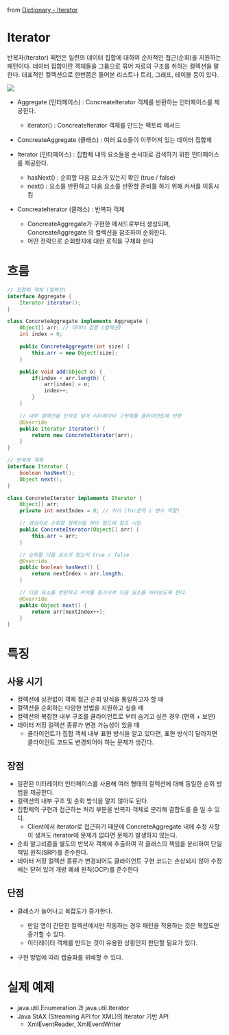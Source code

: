 from [Dictionary - Iterator](https://github.com/newkayak12/Dictionary/blob/master/java/designPattern/06.Iterator.md)


# Iterator

반복자(Iterator) 패턴은 일련의 데이터 집합에 대하여 순차적인 접근(순회)을 지원하는 패턴이다.
데이터 집합이란 객체들을 그룹으로 묶어 자료의 구조를 취하는 컬렉션을 말한다. 대표적인 컬렉션으로 한번쯤은 들어본 리스트나 트리, 그래프, 테이블 등이 있다.

![](img/iterator.png)

- Aggregate (인터페이스) : ConcreateIterator 객체를 반환하는 인터페이스를 제공한다.
  - iterator() : ConcreateIterator 객체를 만드는 팩토리 메서드


- ConcreateAggregate (클래스) : 여러 요소들이 이루어져 있는 데이터 집합체
- Iterator (인터페이스) : 집합체 내의 요소들을 순서대로 검색하기 위한 인터페이스를 제공한다.
  - hasNext() : 순회할 다음 요소가 있는지 확인 (true / false)
  - next() : 요소를 반환하고 다음 요소를 반환할 준비를 하기 위해 커서를 이동시킴

- ConcreateIterator (클래스) : 반복자 객체
  - ConcreateAggregate가 구현한 메서드로부터 생성되며, ConcreateAggregate 의 컬렉션을 참조하여 순회한다.
  - 어떤 전략으로 순회할지에 대한 로직을 구체화 한다

# 흐름
```java
// 집합체 객체 (컬렉션)
interface Aggregate {
    Iterator iterator();
}

class ConcreteAggregate implements Aggregate {
    Object[] arr; // 데이터 집합 (컬렉션)
    int index = 0;

    public ConcreteAggregate(int size) {
        this.arr = new Object[size];
    }

    public void add(Object o) {
        if(index < arr.length) {
            arr[index] = o;
            index++;
        }
    }

    // 내부 컬렉션을 인자로 넣어 이터레이터 구현체를 클라이언트에 반환
    @Override
    public Iterator iterator() {
        return new ConcreteIterator(arr);
    }
}

// 반복체 객체
interface Iterator {
    boolean hasNext();
    Object next();
}

class ConcreteIterator implements Iterator {
    Object[] arr;
    private int nextIndex = 0; // 커서 (for문의 i 변수 역할)

    // 생성자로 순회할 컬렉션을 받아 필드에 참조 시킴
    public ConcreteIterator(Object[] arr) {
        this.arr = arr;
    }

    // 순회할 다음 요소가 있는지 true / false
    @Override
    public boolean hasNext() {
        return nextIndex < arr.length;
    }

    // 다음 요소를 반환하고 커서를 증가시켜 다음 요소를 바라보도록 한다.
    @Override
    public Object next() {
        return arr[nextIndex++];
    }
}
```

# 특징
## 사용 시기
- 컬렉션에 상관없이 객체 접근 순회 방식을 통일하고자 할 때
- 컬렉션을 순회하는 다양한 방법을 지원하고 싶을 때
- 컬렉션의 복잡한 내부 구조를 클라이언트로 부터 숨기고 싶은 경우 (편의 + 보안)
- 데이터 저장 컬렉션 종류가 변경 가능성이 있을 때
  - 클라이언트가 집합 객체 내부 표현 방식을 알고 있다면, 표현 방식이 달라지면 클라이언트 코드도 변경되어야 하는 문제가 생긴다.

## 장점
- 일관된 이터레이터 인터페이스를 사용해 여러 형태의 컬렉션에 대해 동일한 순회 방법을 제공한다.
- 컬렉션의 내부 구조 및 순회 방식을 알지 않아도 된다.
- 집합체의 구현과 접근하는 처리 부분을 반복자 객체로 분리해 결합도를 줄 일 수 있다.
  - Client에서 iterator로 접근하기 때문에 ConcreteAggregate 내에 수정 사항이 생겨도 iterator에 문제가 없다면 문제가 발생하지 않는다.
- 순회 알고리즘을 별도의 반복자 객체에 추출하여 각 클래스의 책임을 분리하여 단일 책임 원칙(SRP)를 준수한다.
- 데이터 저장 컬렉션 종류가 변경되어도 클라이언트 구현 코드는 손상되지 않아 수정에는 닫혀 있어 개방 폐쇄 원칙(OCP)를 준수한다

## 단점
- 클래스가 늘어나고 복잡도가 증가한다.
  - 만일 앱이 간단한 컬렉션에서만 작동하는 경우 패턴을 적용하는 것은 복잡도만 증가할 수 있다.
  - 이터레이터 객체를 만드는 것이 유용한 상황인지 판단할 필요가 있다.

- 구현 방법에 따라 캡슐화를 위배할 수 있다.

# 실제 예제
- java.util.Enumeration 과 java.util.Iterator
- Java StAX (Streaming API for XML)의 Iterator 기반 API
  - XmlEventReader, XmlEventWriter